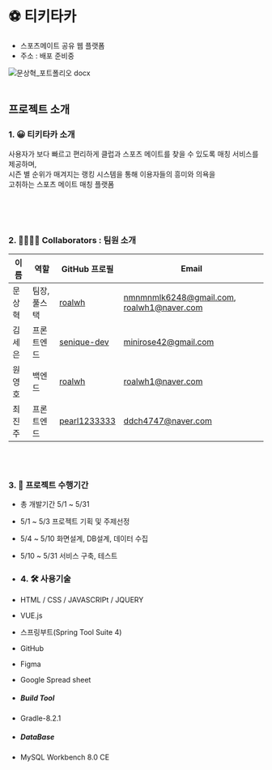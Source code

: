 # ⚽ 티키타카
* 스포츠메이트 공유 웹 플랫폼
* 주소 : 배포 준비중

  
![문상혁_포트폴리오 docx](https://github.com/m960626/semiProject/assets/127086721/c4e93f8f-2716-484b-98f5-3befd210dd9f)
<br></br>

## 프로젝트 소개
### 1. 😀 티키타카 소개
사용자가 보다 빠르고 편리하게 클럽과 스포츠 메이트를 찾을 수 있도록
매칭 서비스를 제공하며,<br>
시즌 별 순위가 매겨지는 랭킹 시스템을 통해 이용자들의 흥미와 의욕을 <br>
고취하는 스포츠 메이트 매칭 플랫폼 <br></br>

<br></br>
### 2. 👨‍👩‍👦‍👦 Collaborators : 팀원 소개
| 이름       | 역할           | GitHub 프로필                               |Email                               |
|------------|----------------|---------------------------------------------|---------------------------------------------|
| 문상혁     | 팀장, 풀스택 | [roalwh](https://github.com/roalwh) | nmnmnmlk6248@gmail.com, roalwh1@naver.com |
| 김세은     | 프론트엔드      | [senique-dev](https://github.com/senique-dev) | minirose42@gmail.com |
| 원영호     | 백엔드          | [roalwh](https://github.com/roalwh) | roalwh1@naver.com |
| 최진주     | 프론트엔드      | [pearl1233333](https://github.com/pearl1233333) | ddch4747@naver.com |

<br></br>
### 3. 📑 프로젝트 수행기간
- 총 개발기간 5/1 ~ 5/31
- 5/1 ~ 5/3 프로젝트 기획 및 주제선정
- 5/4 ~ 5/10 화면설계, DB설계, 데이터 수집
- 5/10 ~ 5/31 서비스 구축, 테스트

- ### 4. 🛠 사용기술
- HTML / CSS / JAVASCRIPt / JQUERY
- VUE.js
- 스프링부트(Spring Tool Suite 4)
- GitHub
- Figma
- Google Spread sheet

- ##### Build Tool
- Gradle-8.2.1 

- ##### DataBase
- MySQL Workbench 8.0 CE
  <br></br>

